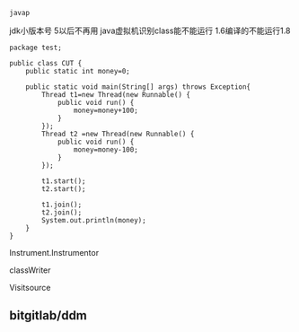 ```
javap
```



jdk小版本号 5以后不再用 java虚拟机识别class能不能运行 1.6编译的不能运行1.8

```
package test;

public class CUT {
    public static int money=0;

    public static void main(String[] args) throws Exception{
        Thread t1=new Thread(new Runnable() {
            public void run() {
                money=money+100;
            }
        });
        Thread t2 =new Thread(new Runnable() {
            public void run() {
                money=money-100;
            }
        });

        t1.start();
        t2.start();

        t1.join();
        t2.join();
        System.out.println(money);
    }
}
```



Instrument.Instrumentor

classWriter





Visitsource

## bitgitlab/ddm
